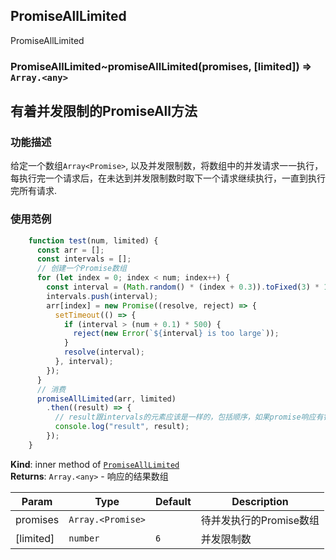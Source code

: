 <a name="module_PromiseAllLimited"></a>

## PromiseAllLimited
PromiseAllLimited

<a name="module_PromiseAllLimited..promiseAllLimited"></a>

### PromiseAllLimited~promiseAllLimited(promises, [limited]) ⇒ <code>Array.&lt;any&gt;</code>
## 有着并发限制的PromiseAll方法
### 功能描述
给定一个数组`Array<Promise>`, 以及并发限制数，将数组中的并发请求一一执行，每执行完一个请求后，在未达到并发限制数时取下一个请求继续执行，一直到执行完所有请求.

### 使用范例
```js
    function test(num, limited) {
      const arr = [];
      const intervals = [];
      // 创建一个Promise数组
      for (let index = 0; index < num; index++) {
        const interval = (Math.random() * (index + 0.3)).toFixed(3) * 1000;
        intervals.push(interval);
        arr[index] = new Promise((resolve, reject) => {
          setTimeout(() => {
            if (interval > (num + 0.1) * 500) {
              reject(new Error(`${interval} is too large`));
            }
            resolve(interval);
          }, interval);
        });
      }
      // 消费
      promiseAllLimited(arr, limited)
        .then((result) => {
          // result跟intervals的元素应该是一样的，包括顺序，如果promise响应有错误，错误对象被包装在result里
          console.log("result", result);
        });
    }
```

**Kind**: inner method of [<code>PromiseAllLimited</code>](#module_PromiseAllLimited)  
**Returns**: <code>Array.&lt;any&gt;</code> - 响应的结果数组  

| Param | Type | Default | Description |
| --- | --- | --- | --- |
| promises | <code>Array.&lt;Promise&gt;</code> |  | 待并发执行的Promise数组 |
| [limited] | <code>number</code> | <code>6</code> | 并发限制数 |

